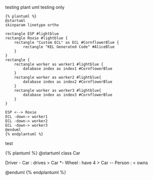 testing plant uml
 testing only

```plantuml
{% plantuml %}
@startuml
skinparam linetype ortho

rectangle ESP #lightblue
rectangle Roxie #lightblue {
    rectangle "Custom ECL" as ECL #CornflowerBlue {
        rectangle "KEL Generated Code" #AliceBlue
    }
}
rectangle {
    rectangle worker as worker1 #lightblue {
        database index as index1 #CornflowerBlue
    } 
    rectangle worker as worker2 #lightblue{
        database index as index2 #CornflowerBlue
    } 
    rectangle worker as worker3 #lightblue{
        database index as index3 #CornflowerBlue
    }     
}

ESP <--> Roxie
ECL -down-> worker1
ECL -down-> worker2
ECL -down-> worker3
@enduml
{% endplantuml %}
```
test

{% plantuml %}
@startuml
class Car

Driver - Car : drives >
Car *- Wheel : have 4 >
Car -- Person : < owns

@enduml
{% endplantuml %}
